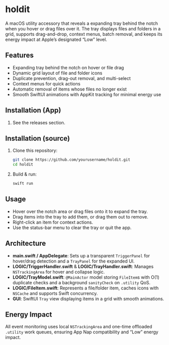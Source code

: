 # holdit

A macOS utility accessory that reveals a expanding tray behind the notch when you hover or drag files over it. The tray displays files and folders in a grid, supports drag-and-drop, context menus, batch removal, and keeps its energy impact at Apple’s designated “Low” level.

## Features
- Expanding tray behind the notch on hover or file drag
- Dynamic grid layout of file and folder icons
- Duplicate prevention, drag-out removal, and multi-select
- Context menus for quick actions
- Automatic removal of items whose files no longer exist
- Smooth SwiftUI animations with AppKit tracking for minimal energy use

## Installation (App)
1. See the releases section.

## Installation (source)
1. Clone this repository:
   ```bash
   git clone https://github.com/yourusername/holdit.git
   cd holdit
   ```
2. Build & run:
   ```bash
   swift run
   ```

## Usage
- Hover over the notch area or drag files onto it to expand the tray.
- Drag items into the tray to add them, or drag them out to remove.
- Right-click an item for context actions.
- Use the status-bar menu to clear the tray or quit the app.

## Architecture
- **main.swift / AppDelegate**: Sets up a transparent `TriggerPanel` for hover/drag detection and a `TrayPanel` for the expanded UI.
- **LOGIC/TriggerHandler.swift** & **LOGIC/TrayHandler.swift**: Manages `NSTrackingArea` for hover and collapse logic.
- **LOGIC/TrayModel.swift**: `@MainActor` model storing `FileItem`s with O(1) duplicate checks and a background `sanityCheck` on `.utility` QoS.
- **LOGIC/FileItem.swift**: Represents a file/folder item, caches icons with `NSCache` and supports Swift concurrency.
- **GUI**: SwiftUI `Tray` view displaying items in a grid with smooth animations.

## Energy Impact
All event monitoring uses local `NSTrackingArea` and one-time offloaded `.utility` work queues, ensuring App Nap compatibility and “Low” energy impact.